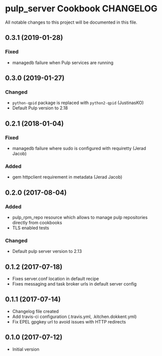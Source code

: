 # pulp_server Cookbook CHANGELOG
All notable changes to this project will be documented in this file.

## 0.3.1 (2019-01-28)

### Fixed
- managedb failure when Pulp services are running

## 0.3.0 (2019-01-27)

### Changed
- `python-qpid` package is replaced with `python2-qpid` (JustinasKO)
- Default Pulp version to 2.18

## 0.2.1 (2018-01-04)

### Fixed
- managedb failure where sudo is configured with requiretty (Jerad Jacob)

### Added
- gem httpclient requirement in metadata (Jerad Jacob)

## 0.2.0 (2017-08-04)

### Added
- pulp_rpm_repo resource which allows to manage pulp repositories directly from cookbooks
- TLS enabled tests

### Changed
- Default pulp server version to 2.13

## 0.1.2 (2017-07-18)

- Fixes server.conf location in default recipe
- Fixes messaging and task broker urls in default server config

## 0.1.1 (2017-07-14)

- Changelog file created
- Add travis-ci configuration (.travis.yml, .kitchen.dokkent.yml)
- Fix EPEL gpgkey url to avoid issues with HTTP redirects

## 0.1.0 (2017-07-12)

- Initial version
